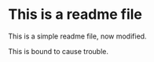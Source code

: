 # This is a readme file

This is a simple readme file, now modified.

This is bound to cause trouble.